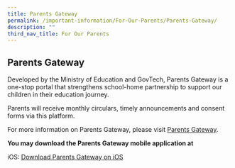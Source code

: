 ```yaml
---
title: Parents Gateway
permalink: /important-information/For-Our-Parents/Parents-Gateway/
description: ""
third_nav_title: For Our Parents
---
```

## Parents Gateway

Developed by the Ministry of Education and GovTech, Parents Gateway is a one-stop portal that strengthens school-home partnership to support our children in their education journey.

Parents will receive monthly circulars, timely announcements and consent forms via this platform.

For more information on Parents Gateway, please visit [Parents Gateway](https://pg.moe.edu.sg/#home).

**You may download the Parents Gateway mobile application at**

iOS: [Download Parents Gateway on iOS](https://itunes.apple.com/sg/app/parents-gateway/id1267198708?mt=8)

